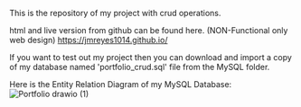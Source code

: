 This is the repository of my project with crud operations.

html and live version from github can be found here. (NON-Functional only web design)
https://jmreyes1014.github.io/

If you want to test out my project then you can download and import a copy of my database named 'portfolio_crud.sql' file from the MySQL folder.


Here is the Entity Relation Diagram of my MySQL Database:
![Portfolio drawio (1)](https://github.com/JMReyes1014/FinalsProject_crud/assets/147701292/126fdaf8-47b5-4c86-94a9-befa74e28d01)

